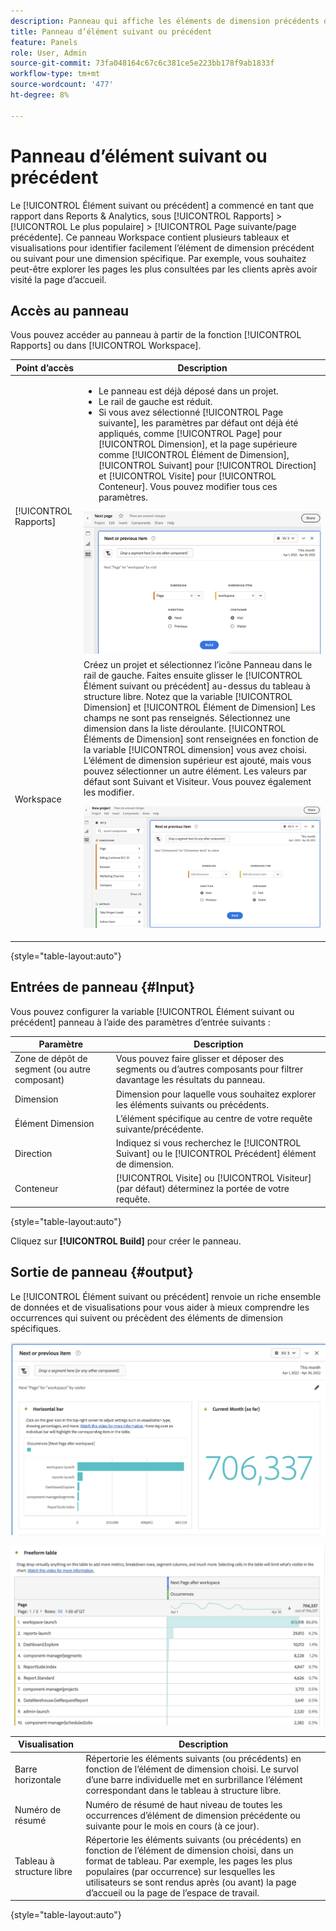 ```yaml
---
description: Panneau qui affiche les éléments de dimension précédents ou suivants pour une dimension spécifique.
title: Panneau d’élément suivant ou précédent
feature: Panels
role: User, Admin
source-git-commit: 73fa048164c67c6c381ce5e223bb178f9ab1833f
workflow-type: tm+mt
source-wordcount: '477'
ht-degree: 8%

---
```



# Panneau d’élément suivant ou précédent

Le [!UICONTROL Élément suivant ou précédent] a commencé en tant que rapport dans Reports &amp; Analytics, sous [!UICONTROL Rapports] > [!UICONTROL Le plus populaire] > [!UICONTROL Page suivante/page précédente]. Ce panneau Workspace contient plusieurs tableaux et visualisations pour identifier facilement l’élément de dimension précédent ou suivant pour une dimension spécifique. Par exemple, vous souhaitez peut-être explorer les pages les plus consultées par les clients après avoir visité la page d’accueil.

## Accès au panneau

Vous pouvez accéder au panneau à partir de la fonction [!UICONTROL Rapports] ou dans [!UICONTROL Workspace].

| Point d’accès | Description |
| --- | --- |
| [!UICONTROL Rapports] | <ul><li>Le panneau est déjà déposé dans un projet.</li><li>Le rail de gauche est réduit.</li><li>Si vous avez sélectionné [!UICONTROL Page suivante], les paramètres par défaut ont déjà été appliqués, comme [!UICONTROL Page] pour [!UICONTROL Dimension], et la page supérieure comme [!UICONTROL Élément de Dimension], [!UICONTROL Suivant] pour [!UICONTROL Direction] et [!UICONTROL Visite] pour [!UICONTROL Conteneur]. Vous pouvez modifier tous ces paramètres.</li></ul>![Panneau Suivant/Précédent](assets/next-previous.png) |
| Workspace | Créez un projet et sélectionnez l’icône Panneau dans le rail de gauche. Faites ensuite glisser le [!UICONTROL Élément suivant ou précédent] au-dessus du tableau à structure libre. Notez que la variable [!UICONTROL Dimension] et [!UICONTROL Élément de Dimension] Les champs ne sont pas renseignés. Sélectionnez une dimension dans la liste déroulante. [!UICONTROL Éléments de Dimension] sont renseignées en fonction de la variable [!UICONTROL dimension] vous avez choisi. L’élément de dimension supérieur est ajouté, mais vous pouvez sélectionner un autre élément. Les valeurs par défaut sont Suivant et Visiteur. Vous pouvez également les modifier.<p>![Panneau Suivant/Précédent](assets/next-previous2.png) |

{style=&quot;table-layout:auto&quot;}

## Entrées de panneau {#Input}

Vous pouvez configurer la variable [!UICONTROL Élément suivant ou précédent] panneau à l’aide des paramètres d’entrée suivants :

| Paramètre | Description |
| --- | --- |
| Zone de dépôt de segment (ou autre composant) | Vous pouvez faire glisser et déposer des segments ou d’autres composants pour filtrer davantage les résultats du panneau. |
| Dimension | Dimension pour laquelle vous souhaitez explorer les éléments suivants ou précédents. |
| Élément Dimension | L’élément spécifique au centre de votre requête suivante/précédente. |
| Direction | Indiquez si vous recherchez le [!UICONTROL Suivant] ou le [!UICONTROL Précédent] élément de dimension. |
| Conteneur | [!UICONTROL Visite] ou [!UICONTROL Visiteur] (par défaut) déterminez la portée de votre requête. |

{style=&quot;table-layout:auto&quot;}

Cliquez sur **[!UICONTROL Build]** pour créer le panneau.

## Sortie de panneau {#output}

Le [!UICONTROL Élément suivant ou précédent] renvoie un riche ensemble de données et de visualisations pour vous aider à mieux comprendre les occurrences qui suivent ou précèdent des éléments de dimension spécifiques.

![Sortie de panneau suivante/précédente](assets/next-previous-output.png)

![Sortie de panneau suivante/précédente](assets/next-previous-output2.png)

| Visualisation | Description |
| --- | --- |
| Barre horizontale | Répertorie les éléments suivants (ou précédents) en fonction de l’élément de dimension choisi. Le survol d’une barre individuelle met en surbrillance l’élément correspondant dans le tableau à structure libre. |
| Numéro de résumé | Numéro de résumé de haut niveau de toutes les occurrences d’élément de dimension précédente ou suivante pour le mois en cours (à ce jour). |
| Tableau à structure libre | Répertorie les éléments suivants (ou précédents) en fonction de l’élément de dimension choisi, dans un format de tableau. Par exemple, les pages les plus populaires (par occurrence) sur lesquelles les utilisateurs se sont rendus après (ou avant) la page d’accueil ou la page de l’espace de travail. |

{style=&quot;table-layout:auto&quot;}
